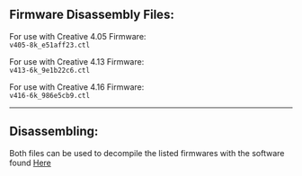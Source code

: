 ## Firmware Disassembly Files:

For use with Creative 4.05 Firmware:<br>
```v405-8k_e51aff23.ctl```

For use with Creative 4.13 Firmware:<br>
```v413-6k_9e1b22c6.ctl```

For use with Creative 4.16 Firmware:<br>
```v416-6k_986e5cb9.ctl```

---
## Disassembling:
Both files can be used to decompile the listed firmwares with the software found [Here](https://www.bipom.com/dis51.php)
